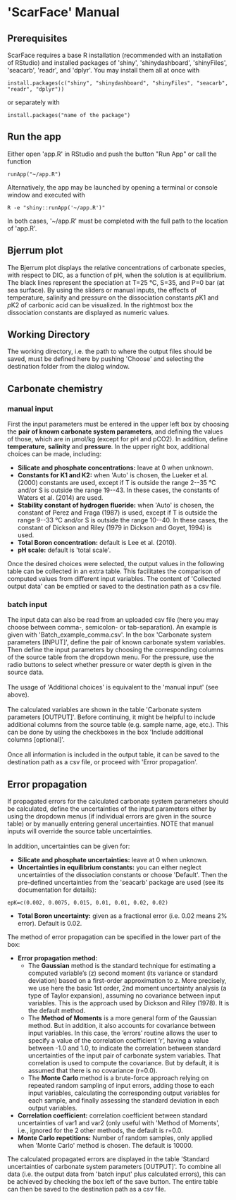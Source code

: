 # 'ScarFace' Manual

## Prerequisites
ScarFace requires a base R installation (recommended with an installation of RStudio) and installed packages of 'shiny', 'shinydashboard', 'shinyFiles', 'seacarb', 'readr', and 'dplyr'. You may install them all at once with

```{undefined}
install.packages(c("shiny", "shinydashboard", "shinyFiles", "seacarb", "readr", "dplyr"))
```

or separately with

```{undefined}
install.packages("name of the package")
```

## Run the app
Either open 'app.R' in RStudio and push the button "Run App" or call the function
```{undefined}
runApp("~/app.R")
```
Alternatively, the app may be launched by opening a terminal or console window and executed with
```{undefined}
R -e "shiny::runApp('~/app.R')"
```
In both cases, '~/app.R' must be completed with the full path to the location of 'app.R'.

## Bjerrum plot
The Bjerrum plot displays the relative concentrations of carbonate species, with respect to DIC, as a function of pH, when the solution is at equilibrium. The black lines represent the speciation at T=25 °C, S=35, and P=0 bar (at sea surface). By using the sliders or manual inputs, the effects of temperature, salinity and pressure on the dissociation constants *p*K1 and *p*K2 of carbonic acid can be visualized. In the rightmost box the dissociation constants are displayed as numeric values.

## Working Directory
The working directory, i.e. the path to where the output files should be saved, must be defined here by pushing 'Choose' and selecting the destination folder from the dialog window.

## Carbonate chemistry
### manual input
First the input parameters must be entered in the upper left box by choosing the **pair of known carbonate system parameters**, and defining the values of those, which are in µmol/kg (except for pH and pCO2). In addition, define **temperature**, **salinity** and **pressure**. In the upper right box, additional choices can be made, including: <br>

* **Silicate and phosphate concentrations:** leave at 0 when unknown.
* **Constants for K1 and K2:** when 'Auto' is chosen, the Lueker et al. (2000) constants are used, except if T is outside the range 2--35 °C and/or S is outside the range 19--43. In these cases, the constants of Waters et al. (2014) are used.
* **Stability constant of hydrogen fluoride:** when 'Auto' is chosen, the constant of Perez and Fraga (1987) is used, except if T is outside the range 9--33 °C and/or S is outside the range 10--40. In these cases, the constant of Dickson and Riley (1979 in Dickson and Goyet, 1994) is used.
* **Total Boron concentration:** default is Lee et al. (2010).
* **pH scale:** default is 'total scale'.

Once the desired choices were selected, the output values in the following table can be collected in an extra table. This facilitates the comparison of computed values from different input variables. The content of 'Collected output data' can be emptied or saved to the destination path as a csv file.

### batch input
The input data can also be read from an uploaded csv file (here you may choose between comma-, semicolon- or tab-separation). An example is given with 'Batch_example_comma.csv'. In the box 'Carbonate system parameters [INPUT]', define the pair of known carbonate system variables. Then define the input parameters by choosing the corresponding columns of the source table from the dropdown menu. For the pressure, use the radio buttons to select whether pressure or water depth is given in the source data. <br><br>
The usage of 'Additional choices' is equivalent to the 'manual input' (see above). <br><br>
The calculated variables are shown in the table 'Carbonate system parameters [OUTPUT]'. Before continuing, it might be helpful to include additional columns from the source table (e.g. sample name, age, etc.). This can be done by using the checkboxes in the box 'Include additional columns [optional]'. <br><br>
Once all information is included in the output table, it can be saved to the destination path as a csv file, or proceed with 'Error propagation'.

## Error propagation
If propagated errors for the calculated carbonate system parameters should be calculated, define the uncertainties of the input parameters either by using the dropdown menus (if individual errors are given in the source table) or by manually entering general uncertainties. NOTE that manual inputs will override the source table uncertainties. <br><br>
In addition, uncertainties can be given for: <br>

* **Silicate and phosphate uncertainties:** leave at 0 when unknown.
* **Uncertainties in equilibrium constants:** you can either neglect uncertainties of the dissociation constants or choose 'Default'. Then the pre-defined uncertainties from the 'seacarb' package are used (see its documentation for details):
```{undefined}
epK=c(0.002, 0.0075, 0.015, 0.01, 0.01, 0.02, 0.02)
```

* **Total Boron uncertainty:** given as a fractional error (i.e. 0.02 means 2% error). Default is 0.02. <br>

The method of error propagation can be specified in the lower part of the box: <br>

* **Error propagation method:**
    + The **Gaussian** method is the standard technique for estimating a computed variable’s (z) second moment (its variance or standard deviation) based on a first-order approximation to z. More precisely, we use here the basic 1st order, 2nd moment uncertainty analysis (a type of Taylor expansion), assuming no covariance between input variables. This is the approach used by Dickson and Riley (1978). It is the default method.
    + The **Method of Moments** is a more general form of the Gaussian method. But in addition, it also accounts for covariance between input variables. In this case, the ’errors’ routine allows the user to specify a value of the correlation coefficient ’r’, having a value between -1.0 and 1.0, to indicate the correlation between standard uncertainties of the input pair of carbonate system variables. That correlation is used to compute the covariance. But by default, it is assumed that there is no covariance (r=0.0).
    + The **Monte Carlo** method is a brute-force approach relying on repeated random sampling of input errors, adding those to each input variables, calculating the corresponding
output variables for each sample, and finally assessing the standard deviation in each output variables.
* **Correlation coefficient:** correlation coefficient between standard uncertainties of var1 and var2 (only useful with 'Method of Moments', i.e., ignored for the 2 other methods, the default is r=0.0. <br>
* **Monte Carlo repetitions:** Number of random samples, only applied when 'Monte Carlo' method is chosen. The default is 10000. <br>

The calculated propagated errors are displayed in the table 'Standard uncertainties of carbonate system parameters [OUTPUT]'. To combine all data (i.e. the output data from 'batch input' plus calculated errors), this can be achieved by checking the box left of the save button. The entire table can then be saved to the destination path as a csv file.

